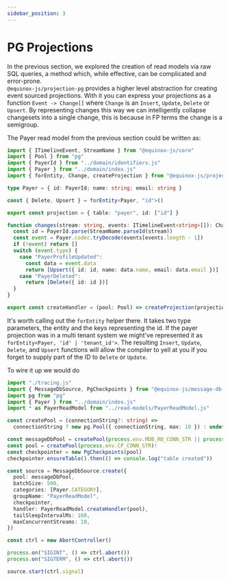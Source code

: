 ```yaml
---
sidebar_position: 3
---
```


# PG Projections

In the previous section, we explored the creation of read models via raw SQL
queries, a method which, while effective, can be complicated and error-prone.  
`@equinox-js/projection-pg` provides a higher level abstraction for creating
event sourced projections. With it you can express your projections as a
function `Event -> Change[]` where `Change` is an `Insert`, `Update`, `Delete`
or `Upsert`. By representing changes this way we can intelligently
collapse changesets into a single change, this is because in FP terms the change
is a semigroup.

The Payer read model from the previous section could be written as:

```ts
import { ITimelineEvent, StreamName } from "@equinox-js/core"
import { Pool } from "pg"
import { PayerId } from "../domain/identifiers.js"
import { Payer } from "../domain/index.js"
import { forEntity, Change, createProjection } from "@equinox-js/projection-pg"

type Payer = { id: PayerId; name: string; email: string }

const { Delete, Upsert } = forEntity<Payer, "id">()

export const projection = { table: "payer", id: ["id"] }

function changes(stream: string, events: ITimelineEvent<string>[]): Change[] {
  const id = PayerId.parse(StreamName.parseId(stream))
  const event = Payer.codec.tryDecode(events[events.length - 1])
  if (!event) return []
  switch (event.type) {
    case "PayerProfileUpdated":
      const data = event.data
      return [Upsert({ id: id, name: data.name, email: data.email })]
    case "PayerDeleted":
      return [Delete({ id: id })]
  }
}

export const createHandler = (pool: Pool) => createProjection(projection, pool, changes)
```

It's worth calling out the `forEntity` helper there. It takes two type
parameters, the entity and the keys representing the id. If the payer projection
was in a multi tenant system we might've represented it as 
`forEntity<Payer, 'id' | 'tenant_id'>`. The resulting `Insert`, `Update`,
`Delete`, and `Upsert` functions will allow the compiler to yell at you if you
forget to supply part of the ID to `Delete` or `Update`.

To wire it up we would do

```ts
import "./tracing.js"
import { MessageDbSource, PgCheckpoints } from "@equinox-js/message-db-consumer"
import pg from "pg"
import { Payer } from "../domain/index.js"
import * as PayerReadModel from "../read-models/PayerReadModel.js"

const createPool = (connectionString?: string) =>
  connectionString ? new pg.Pool({ connectionString, max: 10 }) : undefined

const messageDbPool = createPool(process.env.MDB_RO_CONN_STR || process.env.MDB_CONN_STR)!
const pool = createPool(process.env.CP_CONN_STR)!
const checkpointer = new PgCheckpoints(pool)
checkpointer.ensureTable().then(() => console.log("table created"))

const source = MessageDbSource.create({
  pool: messageDbPool,
  batchSize: 500,
  categories: [Payer.CATEGORY],
  groupName: "PayerReadModel",
  checkpointer,
  handler: PayerReadModel.createHandler(pool),
  tailSleepIntervalMs: 100,
  maxConcurrentStreams: 10,
})

const ctrl = new AbortController()

process.on("SIGINT", () => ctrl.abort())
process.on("SIGTERM", () => ctrl.abort())

source.start(ctrl.signal)
```
